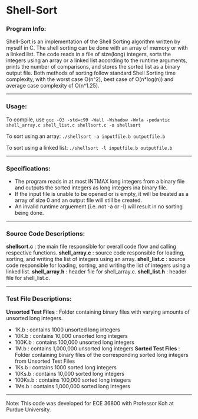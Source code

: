# Shell-Sort #

### Program Info: ###
Shell-Sort is an implementation of the Shell Sorting algorithm written by myself in C. The shell sorting can be done with an array of memory or with a linked list. The code reads in a file of size(long) integers, sorts the integers using an array or a linked list according to the runtime arguments, prints the number of comparisons, and stores the sorted list as a binary output file. Both methods of sorting follow standard Shell Sorting time complexity, with the worst case O(n^2), best case of O(n*log(n)) and average case complexity of O(n^1.25).
- - - - 
### Usage: ###
To compile, use `gcc -O3 -std=c99 -Wall -Wshadow -Wvla -pedantic shell_array.c shell_list.c shellsort.c -o shellsort`

To sort using an array: `./shellsort -a inputfile.b outputfile.b`

To sort using a linked list: `./shellsort -l inputfile.b outputfile.b`
- - - -
### Specifications: ###
 - The program reads in at most INTMAX long integers from a binary file and outputs the sorted integers as long integers ina  binary file.
 - If the input file is unable to be opened or is empty, it will be treated as a array of size 0 and an output file will still be created.
 - An invalid runtime arguement (i.e. not -a or -l) will result in no sorting being done.

- - - -
### Source Code Descriptions: ###
**shellsort.c** : the main file responsible for overall code flow and calling respective functions.
**shell_array.c** : source code responsible for loading, sorting, and writing the list of integers using an array.
**shell_list.c** : source code responsible for loading, sorting, and writing the list of integers using a linked list.
**shell_array.h** : header file for shell_array.c.
**shell_list.h** : header file for shell_list.c.
- - - -
### Test File Descriptions: ###
**Unsorted Test Files** :  Folder containing binary files with varying amounts of unsorted long integers.
 - 1K.b : contains 1000 unsorted long integers
 - 10K.b : contains 10,000 unsorted long integers
 - 100K.b : contains 100,000 unsorted long integers
 - 1M.b : contains 1,000,000 unsorted long integers
**Sorted Test Files** :  Folder containing binary files of the corresponding sorted long integers from Unsorted Test Files
 - 1Ks.b : contains 1000 sorted long integers
 - 10Ks.b : contains 10,000 sorted long integers
 - 100Ks.b : contains 100,000 sorted long integers
 - 1Ms.b : contains 1,000,000 sorted long integers
- - - -
Note: This code was developed for ECE 36800 with Professor Koh at Purdue University.
